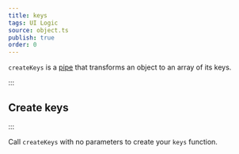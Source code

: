 ```yaml
---
title: keys
tags: UI Logic
source: object.ts
publish: true
order: 0
---
```


`createKeys` is a [pipe](/docs/logic/pipes-overview) that transforms an object to an array of its keys.


:::
## Create keys
:::

Call `createKeys` with no parameters to create your `keys` function.
